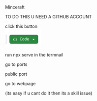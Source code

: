 Minceraft

TO DO THIS U NEED A GITHUB ACCOUNT

click this button 
<br>
<img src="img.png"></img>

run npx serve in the termnail

go to ports

public port

go to webpage

(its easy if u cant do it then its a skill issue)
